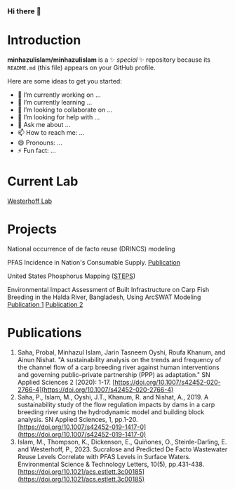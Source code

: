 ### Hi there 👋


# Introduction

**minhazulislam/minhazulislam** is a ✨ _special_ ✨ repository because its `README.md` (this file) appears on your GitHub profile.

Here are some ideas to get you started:

- 🔭 I’m currently working on ...
- 🌱 I’m currently learning ...
- 👯 I’m looking to collaborate on ...
- 🤔 I’m looking for help with ...
- 💬 Ask me about ...
- 📫 How to reach me: ...
- 😄 Pronouns: ...
- ⚡ Fun fact: ...

# Current Lab
[Westerhoff Lab](https://westerhoff.engineering.asu.edu/)

# Projects

National occurrence of de facto reuse (DRINCS) modeling

PFAS Incidence in Nation's Consumable Supply. [Publication](https://doi.org/10.1021/acs.estlett.3c00185)

United States Phosphorus Mapping ([STEPS](https://steps-center.org/))

Environmental Impact Assessment of Built Infrastructure on Carp Fish Breeding in the Halda River, Bangladesh, Using ArcSWAT Modeling [Publication 1](https://doi.org/10.1007/s42452-020-2766-4) [Publication 2](https://doi.org/10.1007/s42452-019-1417-0)

# Publications
1. Saha, Probal, Minhazul Islam, Jarin Tasneem Oyshi, Roufa Khanum, and Ainun Nishat. "A sustainability analysis on the trends and frequency of the channel flow of a carp breeding river against human interventions and governing public–private partnership (PPP) as adaptation." SN Applied Sciences 2 (2020): 1-17. [https://doi.org/10.1007/s42452-020-2766-4](https://doi.org/10.1007/s42452-020-2766-4)
2. Saha, P., Islam, M., Oyshi, J.T., Khanum, R. and Nishat, A., 2019. A sustainability study of the flow regulation impacts by dams in a carp breeding river using the hydrodynamic model and building block analysis. SN Applied Sciences, 1, pp.1-20. [https://doi.org/10.1007/s42452-019-1417-0](https://doi.org/10.1007/s42452-019-1417-0)
3. Islam, M., Thompson, K., Dickenson, E., Quiñones, O., Steinle-Darling, E. and Westerhoff, P., 2023. Sucralose and Predicted De Facto Wastewater Reuse Levels Correlate with PFAS Levels in Surface Waters. Environmental Science & Technology Letters, 10(5), pp.431-438. [https://doi.org/10.1021/acs.estlett.3c00185](https://doi.org/10.1021/acs.estlett.3c00185)
